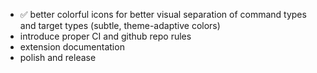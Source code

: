 * ✅ better colorful icons for better visual separation of command types and target types (subtle, theme-adaptive colors)
* introduce proper CI and github repo rules
* extension documentation
* polish and release
